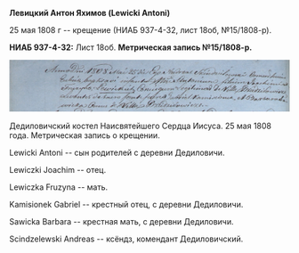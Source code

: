 **Левицкий Антон Яхимов (Lewicki Antoni)**

25 мая 1808 г -- крещение (НИАБ 937-4-32, лист 18об, №15/1808-р).

**НИАБ 937-4-32:** Лист 18об. **Метрическая запись №15/1808-р.**

![](./media/b95962ec76ace2d58d3fc63bc8abc7591dfa81b3.png)

Дедиловичский костел Наисвятейшего Сердца Иисуса. 25 мая 1808 года.
Метрическая запись о крещении.

Lewicki Antoni -- сын родителей с деревни Дедиловичи.

Lewiczki Joachim -- отец.

Lewiczka Fruzyna -- мать.

Kamisionek Gabriel -- крестный отец, с деревни Дедиловичи.

Sawicka Barbara -- крестная мать, с деревни Дедиловичи.

Scindzelewski Andreas -- ксёндз, комендант Дедиловичский.
